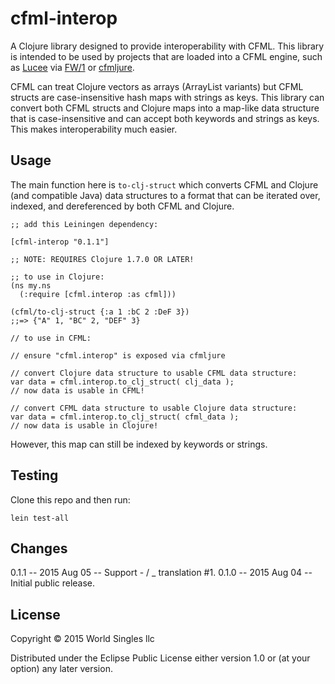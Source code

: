 # cfml-interop

A Clojure library designed to provide interoperability with CFML. This library is intended to be used by projects that are loaded into a CFML engine, such as [Lucee](http://lucee.org) via [FW/1](https://github.com/framework-one/fw1) or [cfmljure](https://github.com/framework-one/cfmljure).

CFML can treat Clojure vectors as arrays (ArrayList variants) but CFML structs are case-insensitive hash maps with strings as keys. This library can convert both CFML structs and Clojure maps into a map-like data structure that is case-insensitive and can accept both keywords and strings as keys. This makes interoperability much easier.

## Usage

The main function here is `to-clj-struct` which converts CFML and Clojure (and compatible Java) data structures to a format that can be iterated over, indexed, and dereferenced by both CFML and Clojure.

    ;; add this Leiningen dependency:
    
    [cfml-interop "0.1.1"]
    
    ;; NOTE: REQUIRES Clojure 1.7.0 OR LATER!
    
    ;; to use in Clojure:
    (ns my.ns
      (:require [cfml.interop :as cfml]))

    (cfml/to-clj-struct {:a 1 :bC 2 :DeF 3})
    ;;=> {"A" 1, "BC" 2, "DEF" 3}
    
    // to use in CFML:
    
    // ensure "cfml.interop" is exposed via cfmljure
    
    // convert Clojure data structure to usable CFML data structure:
    var data = cfml.interop.to_clj_struct( clj_data );
    // now data is usable in CFML!
    
    // convert CFML data structure to usable Clojure data structure:
    var data = cfml.interop.to_clj_struct( cfml_data );
    // now data is usable in Clojure!

However, this map can still be indexed by keywords or strings.

## Testing

Clone this repo and then run:

    lein test-all

## Changes

0.1.1 -- 2015 Aug 05 -- Support - / _ translation #1.
0.1.0 -- 2015 Aug 04 -- Initial public release.

## License

Copyright © 2015 World Singles llc

Distributed under the Eclipse Public License either version 1.0 or (at
your option) any later version.

